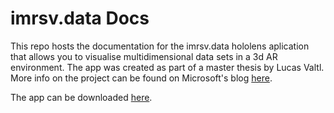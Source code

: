 #  imrsv.data Docs


This repo hosts the documentation for the imrsv.data hololens aplication that allows you to visualise multidimensional data sets in a 3d AR environment. The app was created as part of a master thesis by Lucas Valtl. More info on the project can be found on Microsoft's blog [here](https://techcommunity.microsoft.com/t5/educator-developer-blog/exploring-data-visualisation-in-mixed-reality-using-the/ba-p/379448). 

The app can be downloaded [here](https://www.microsoft.com/en-us/p/imrsvdata/9msxxfl8hj21).
